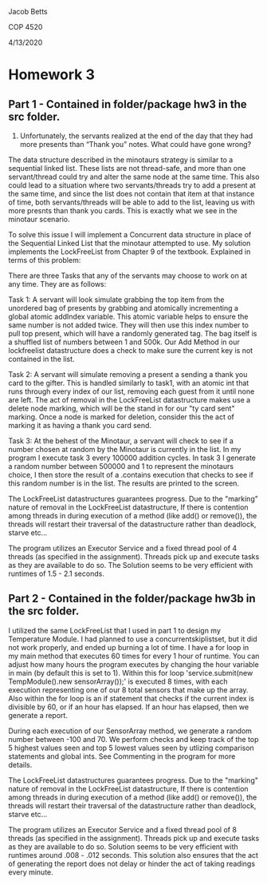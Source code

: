 Jacob Betts

COP 4520

4/13/2020



# Homework 3

## Part 1 - Contained in folder/package hw3 in the src folder. 
1. Unfortunately, the servants realized at the end of the day that they had more presents than “Thank you” notes. What could have gone wrong?

The data structure described in the minotaurs strategy is similar to a sequential linked list. These lists are not thread-safe, and more than one servant/thread could try and alter the same node at the same time. This also could lead to a situation where two servants/threads try to add a present at the same time, and since the list does not contain that item at that instance of time, both servants/threads will be able to add to the list, leaving us with more presnts than thank you cards. This is exactly what we see in the minotaur scenario.

To solve this issue I will implement a Concurrent data structure in place of the Sequential Linked List that the minotaur attempted to use. 
My solution implements the LockFreeList from Chapter 9 of the textbook. Explained in terms of this problem:

There are three Tasks that any of the servants may choose to work on at any time. They are as follows:

 Task 1: A servant will look simulate grabbing the top item from the unordered bag of presents by grabbing and atomically incrementing a global atomic addIndex variable. This atomic variable helps to ensure the same number is not added twice. They will then use this index number to pull top present, which will have a randomly generated tag. The bag itself is a shuffled list of numbers between 1 and 500k. Our Add Method in our lockfreelist datastructure does a check to make sure the current key is not contained in the list.
  
 Task 2: A servant will simulate removing a present a sending a thank you card to the gifter. This is handled similarly to task1, with an atomic int that runs through every index of our list, removing each guest from it until none are left. The act of removal in the LockFreeList datastructure makes use a delete node marking, which will be the stand in for our "ty card sent" marking. Once a node is marked for deletion, consider this the act of marking it as having a thank you card send. 

Task 3: At the behest of the Minotaur, a servant will check to see if a number chosen at random by the Minotaur is currently in the list. In my program I execute task 3 every 100000 addition cycles. In task 3 I generate a random number between 500000 and 1 to represent the minotaurs choice, I then store the result of a .contains execution that checks to see if this random number is in the list. The results are printed to the screen.

The LockFreeList datastructures guarantees progress. Due to the "marking" nature of removal in the LockFreeList datastructure, If there is contention among threads in during execution of a method (like add() or remove()), the threads will restart their traversal of the datastructure rather than deadlock, starve etc... 

The program utilizes an Executor Service and a fixed thread pool of 4 threads (as specified in the assignment). Threads pick up and execute tasks as they are available to do so. The Solution seems to be very efficient with runtimes of 1.5 - 2.1 seconds. 

## Part 2 - Contained in the folder/package hw3b in the src folder.

I utilized the same LockFreeList that I used in part 1 to design my Temperature Module. I had planned to use a concurrentskiplistset, but it did not work properly, and ended up burning a lot of time. I have a for loop in my main method that executes 60 times for every 1 hour of runtime. You can adjust how many hours the program executes by changing the hour variable in main (by default this is set to 1). Within this for loop 'service.submit(new TempModule().new sensorArray());' is executed 8 times, with each execution representing one of our 8 total sensors that make up the array. Also within the for loop is an if statement that checks if the current index is divisible by 60, or if an hour has elapsed. If an hour has elapsed, then we generate a report.

During each execution of our SensorArray method, we generate a random number between -100 and 70. We perform checks and keep track of the top 5 highest values seen and top 5 lowest values seen by utlizing comparison statements and global ints. See Commenting in the program for more details. 

The LockFreeList datastructures guarantees progress. Due to the "marking" nature of removal in the LockFreeList datastructure, If there is contention among threads in during execution of a method (like add() or remove()), the threads will restart their traversal of the datastructure rather than deadlock, starve etc... 

The program utilizes an Executor Service and a fixed thread pool of 8 threads (as specified in the assignment). Threads pick up and execute tasks as they are available to do so. Solution seems to be very efficient with runtimes around .008 - .012 seconds. This solution also ensures that the act of generating the report does not delay or hinder the act of taking readings every minute.

